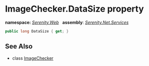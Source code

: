 # ImageChecker.DataSize property
**namespace:** *[Serenity.Web](../../README.md#serenity.web-namespace)*   **assembly**: *[Serenity.Net.Services](../../README.md)*

```csharp
public long DataSize { get; }
```

## See Also

* class [ImageChecker](../ImageChecker.md)